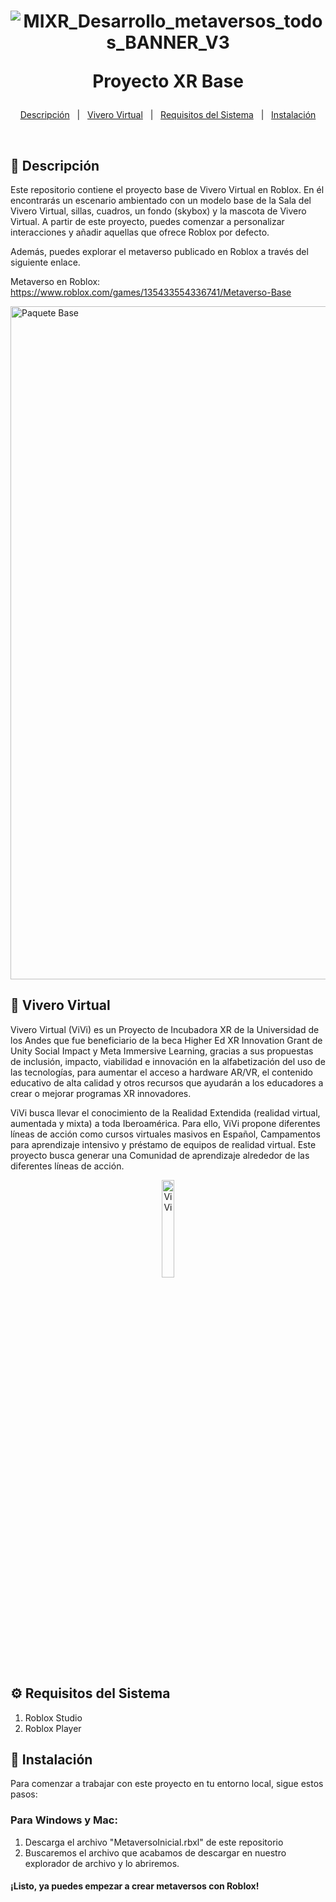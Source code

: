 <h1 align="center">

![MIXR_Desarrollo_metaversos_todos_BANNER_V3](https://github.com/user-attachments/assets/5b40455c-24e6-45b5-95f8-aec3d1899d15)

  Proyecto XR Base
</h1>

<p align="center">
  <a href="#dart-descripción">Descripción</a> &#xa0; | &#xa0; 
  <a href="#goggles-vivero-virtual">Vivero Virtual</a> &#xa0; | &#xa0;
  <a href="#gear-requisitos-del-sistema">Requisitos del Sistema</a> &#xa0; | &#xa0;
  <a href="#rocket-instalación">Instalación</a>
</p>

<br>

## :pencil: Descripción ##
Este repositorio contiene el proyecto base de Vivero Virtual en Roblox. En él encontrarás un escenario ambientado con un modelo base de la Sala del Vivero Virtual, sillas, cuadros, un fondo (skybox) y la mascota de Vivero Virtual. A partir de este proyecto, puedes comenzar a personalizar interacciones y añadir aquellas que ofrece Roblox por defecto. 

Además, puedes explorar el metaverso publicado en Roblox a través del siguiente enlace.

Metaverso en Roblox: https://www.roblox.com/games/135433554336741/Metaverso-Base

<img width="1077" alt="Paquete Base" src="https://github.com/user-attachments/assets/565d0193-26f7-410e-a866-eb5ef8df8b0e">

## :goggles: Vivero Virtual ##

Vivero Virtual (ViVi) es un Proyecto de Incubadora XR de la Universidad de los Andes que fue beneficiario de la beca Higher Ed XR Innovation Grant de Unity Social Impact y Meta Immersive Learning, gracias a sus propuestas de inclusión, impacto, viabilidad e innovación en la alfabetización del uso de las tecnologías, para aumentar el acceso a hardware AR/VR, el contenido educativo de alta calidad y otros recursos que ayudarán a los educadores a crear o mejorar programas XR innovadores.

ViVi busca llevar el conocimiento de la Realidad Extendida (realidad virtual, aumentada y mixta) a toda Iberoamérica. Para ello, ViVi propone diferentes líneas de acción como cursos virtuales masivos en Español, Campamentos para aprendizaje intensivo y préstamo de equipos de realidad virtual. Este proyecto busca generar una Comunidad de aprendizaje alrededor de las diferentes líneas de acción. 

<div align="center">
  <img src="https://github.com/user-attachments/assets/27a32b68-3033-46d0-b47e-1919fb694373" alt="ViVi" style="width:20%;"/>

</div>

## :gear: Requisitos del Sistema ##
1. Roblox Studio
2. Roblox Player


## :rocket: Instalación ##

Para comenzar a trabajar con este proyecto en tu entorno local, sigue estos pasos:
### Para Windows y Mac:
1. Descarga el archivo "MetaversoInicial.rbxl" de este repositorio
2. Buscaremos el archivo que acabamos de descargar en nuestro explorador de archivo y lo abriremos.


#### **¡Listo, ya puedes empezar a crear metaversos con Roblox!**

